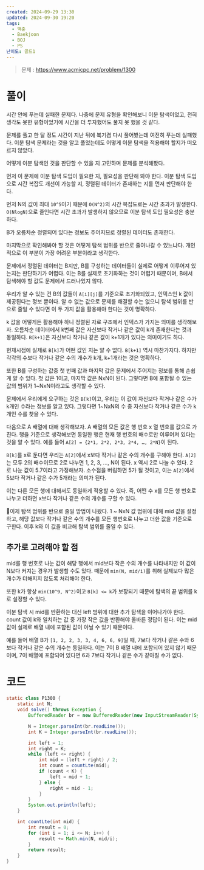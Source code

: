 ```yaml
---
created: 2024-09-29 13:30
updated: 2024-09-30 19:20
tags:
  - 백준
  - Baekjoon
  - BOJ
  - PS
난이도: 골드1
---
```

> 문제 : https://www.acmicpc.net/problem/1300

# 풀이
시간 안에 푸는데 실패한 문제다.
나중에 문제 유형을 확인해보니 이분 탐색이었고, 전혀 생각도 못한 유형이었기에 시간을 더 투자했어도 풀지 못 했을 것 같다.

문제를 풀고 한 달 정도 시간이 지난 뒤에 복기겸 다시 풀어봤는데 여전히 푸는데 실패했다.
이분 탐색 문제라는 것을 알고 풀었는데도 어떻게 이분 탐색을 적용해야 할지가 떠오르지 않았다.

어떻게 이분 탐색인 것을 판단할 수 있을 지 고민하며 문제를 분석해봤다.

먼저 이 문제에 이분 탐색 도입이 필요한 지, 필요성을 판단해 봐야 한다.
이분 탐색 도입으로 시간 복잡도 개선이 가능할 지, 정렬된 데이터가 존재하는 지를 먼저 판단해야 한다.

먼저 N의 값이 최대 `10^5`이기 때문에 `O(N^2)`의 시간 복잡도로는 시간 초과가 발생한다.
`O(NlogN)`으로 줄인다면 시간 초과가 발생하지 않으므로 이분 탐색 도입 필요성은 충분하다.

B가 오름차순 정렬되어 있다는 정보도 주어지므로 정렬된 데이터도 존재한다.

마지막으로 확인해봐야 할 것은 어떻게 탐색 범위를 반으로 줄여나갈 수 있느냐다.
개인적으로 이 부분이 가장 어려운 부분이라고 생각한다.

문제에서 정렬된 데이터는 B지만, B를 구성하는 데이터들이 실제로 어떻게 이루어져 있는지는 판단하기가 어렵다.
이는 B를 실제로 초기화하는 것이 어렵기 때문이며, B에서 탐색해야 할 값도 문제에서 드러나있지 않다.

우리가 알 수 있는 건 B의 값들이 `A[i][j]`를 기준으로 초기화되었고, 인덱스인 k 값이 제공된다는 정보 뿐이다.
알 수 없는 값으로 문제를 해결할 수는 없으니 탐색 범위를 반으로 줄일 수 있다면 이 두 가지 값을 활용해야 한다는 것이 명확하다.

k 값을 어떻게든 활용해야 하니 정렬된 자료 구조에서 인덱스가 가지는 의미를 생각해보자. 오름차순 데이터에서 k번째 값은 자신보다 작거나 같은 값이 k개 존재한다는 것과 동일하다.
`B[k+1]`은 자신보다 작거나 같은 값이 k+1개가 있다는 의미이기도 하다.

현재시점에 실제로 `B[k]`가 어떤 값인 지는 알 수 없다. `B[k+1]` 역시 마찬가지다.
하지만 각각의 수보다 작거나 같은 수의 개수가 k개, k+1개라는 것은 명확하다.

또한 B를 구성하는 값중 첫 번째 값과 마지막 값은 문제에서 주어지는 정보를 통해 손쉽게 알 수 있다. 첫 값은 1이고, 마지막 값은 NxN이 된다.
그렇다면 B에 포함될 수 있는 값의 범위가 1~NxN이라고도 생각할 수 있다.

문제에서 우리에게 요구하는 것은 `B[k]`이고, 우리는 이 값이 자신보다 작거나 같은 수가 k개인 수라는 정보를 알고 있다.
그렇다면 1~NxN의 수 중 자신보다 작거나 같은 수가 k개인 수를 찾을 수 있다.

다음으로 A 배열에 대해 생각해보자. A 배열의 모든 값은 행 번호 x 열 번호를 값으로 가진다.
행을 기준으로 생각해보면 동일한 행은 현재 행 번호의 배수로만 이루어져 있다는 것을 알 수 있다.
예를 들어 `A[2] = {2*1, 2*2, 2*3, 2*4, …, 2*N}`이 된다.

`B[k]`를 x로 둔다면 우리는 `A[2]`에서 x보다 작거나 같은 수의 개수를 구해야 한다.
`A[2]`는 모두 2의 배수이므로 2로 나누면 1, 2, 3, ..., N이 된다.
x 역시 2로 나눌 수 있다. 2로 나눈 값이 5.7이라고 가정해보자. 소수점을 버림하면 5가 될 것이고, 이는 `A[2]`에서 5보다 작거나 같은 수가 5개라는 의미가 된다.

이는 다른 모든 행에 대해서도 동일하게 적용할 수 있다.
즉, 어떤 수 x를 모든 행 번호로 나누고 더하면 x보다 작거나 같은 수의 개수를 구할 수 있다.

이제 탐색 범위를 반으로 줄일 방법이 나왔다.
1 ~ NxN 값 범위에 대해 mid 값을 설정하고, 해당 값보다 작거나 같은 수의 개수를 모든 행번호로 나누고 더한 값을 기준으로 구한다.
이후 k와 이 값을 비교해 탐색 범위를 줄일 수 있다.
## 추가로 고려해야 할 점
mid를 행 번호로 나눈 값이 해당 행에서 mid보다 작은 수의 개수를 나타내지만 이 값이 N보다 커지는 경우가 발생할 수도 있다.
때문에 `min(N, mid/i)`를 취해 실제보다 많은 개수가 더해지지 않도록 처리해야 한다.

또한 k가 항상 `min(10^9, N^2)`이고 `B[k] <= k`가 보장되기 때문에 탐색의 끝 범위를 k로 설정할 수 있다.

이분 탐색 시 mid를 반환하는 대신 left 범위에 대한 추가 탐색을 이어나가야 한다.
count 값이 k와 일치하는 값 중 가장 작은 값을 반환해야 올바른 정답이 된다. 이는 mid 값이 실제로 배열 내에 포함된 값이 아닐 수 있기 때문이다.

예를 들어 배열 B가 `[1, 2, 2, 3, 3, 4, 6, 6, 9]`일 때, 7보다 작거나 같은 수와 6보다 작거나 같은 수의 개수는 동일하다.
이는 7이 B 배열 내에 포함되어 있지 않기 때문이며, 7이 배열에 포함되어 있다면 6과 7보다 작거나 같은 수가 같아질 수가 없다.
# 코드
```java
static class P1300 {
    static int N;
    void solve() throws Exception {
        BufferedReader br = new BufferedReader(new InputStreamReader(System.in));

        N = Integer.parseInt(br.readLine());
        int K = Integer.parseInt(br.readLine());

        int left = 1;
        int right = K;
        while (left <= right) {
            int mid = (left + right) / 2;
            int count = countLte(mid);
            if (count < K) {
                left = mid + 1;
            } else {
                right = mid - 1;
            }
        }
        System.out.println(left);
    }

    int countLte(int mid) {
        int result = 0;
        for (int i = 1; i <= N; i++) {
            result += Math.min(N, mid/i);
        }
        return result;
    }
}
```